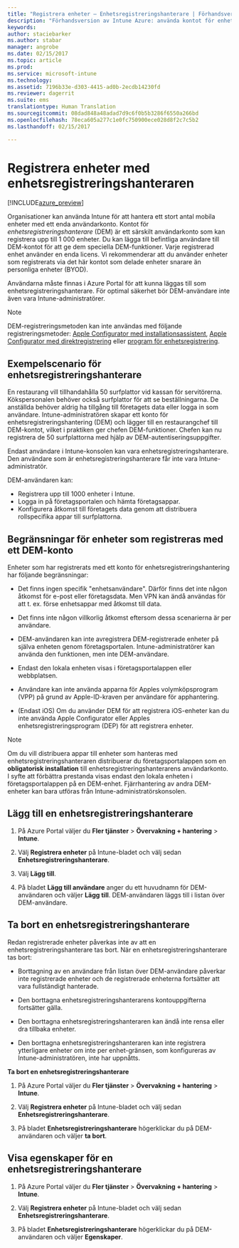 ```yaml
---
title: "Registrera enheter – Enhetsregistreringshanterare | Förhandsversion av Intune Azure | Microsoft Docs"
description: "Förhandsversion av Intune Azure: använda kontot för enhetsregistreringshanterare för att registrera enheter i Intune. "
keywords: 
author: staciebarker
ms.author: stabar
manager: angrobe
ms.date: 02/15/2017
ms.topic: article
ms.prod: 
ms.service: microsoft-intune
ms.technology: 
ms.assetid: 7196b33e-d303-4415-ad0b-2ecdb14230fd
ms.reviewer: dagerrit
ms.suite: ems
translationtype: Human Translation
ms.sourcegitcommit: 08dad848a48adad7d9c6f0b5b3286f6550a266bd
ms.openlocfilehash: 78eca605a277c1e0fc750900ece028d8f2c7c5b2
ms.lasthandoff: 02/15/2017

---
```


# <a name="enroll-devices-using-device-enrollment-manager"></a>Registrera enheter med enhetsregistreringshanteraren

[!INCLUDE[azure_preview](../includes/azure_preview.md)]

Organisationer kan använda Intune för att hantera ett stort antal mobila enheter med ett enda användarkonto. Kontot för *enhetsregistreringshanterare* (DEM) är ett särskilt användarkonto som kan registrera upp till 1 000 enheter. Du kan lägga till befintliga användare till DEM-kontot för att ge dem speciella DEM-funktioner. Varje registrerad enhet använder en enda licens. Vi rekommenderar att du använder enheter som registrerats via det här kontot som delade enheter snarare än personliga enheter (BYOD).  

Användarna måste finnas i Azure Portal för att kunna läggas till som enhetsregistreringshanterare. För optimal säkerhet bör DEM-användare inte även vara Intune-administratörer.

>[!NOTE]
>DEM-registreringsmetoden kan inte användas med följande registreringsmetoder: [Apple Configurator med installationsassistent](enroll-ios-devices-with-apple-configurator-and-setup-assistant.md), [Apple Configurator med direktregistrering](enroll-ios-devices-with-apple-configurator-and-direct-enrollment.md) eller [program för enhetsregistrering](enroll-ios-devices-using-device-enrollment-program.md). 

## <a name="example-of-a-device-enrollment-manager-scenario"></a>Exempelscenario för enhetsregistreringshanterare

En restaurang vill tillhandahålla 50 surfplattor vid kassan för servitörerna. Kökspersonalen behöver också surfplattor för att se beställningarna. De anställda behöver aldrig ha tillgång till företagets data eller logga in som användare. Intune-administratören skapar ett konto för enhetsregistreringshantering (DEM) och lägger till en restaurangchef till DEM-kontot, vilket i praktiken ger chefen DEM-funktioner. Chefen kan nu registrera de 50 surfplattorna med hjälp av DEM-autentiseringsuppgifter.

Endast användare i Intune-konsolen kan vara enhetsregistreringshanterare. Den användare som är enhetsregistreringshanterare får inte vara Intune-administratör.

DEM-användaren kan:

-   Registrera upp till 1000 enheter i Intune.
-   Logga in på företagsportalen och hämta företagsappar.
-   Konfigurera åtkomst till företagets data genom att distribuera rollspecifika appar till surfplattorna.

## <a name="limitations-of-devices-that-are-enrolled-with-a-dem-account"></a>Begränsningar för enheter som registreras med ett DEM-konto

Enheter som har registrerats med ett konto för enhetsregistreringshantering har följande begränsningar:

  - Det finns ingen specifik "enhetsanvändare". Därför finns det inte någon åtkomst för e-post eller företagsdata. Men VPN kan ändå användas för att t. ex. förse enhetsappar med åtkomst till data.

  - Det finns inte någon villkorlig åtkomst eftersom dessa scenarierna är per användare.

  - DEM-användaren kan inte avregistrera DEM-registrerade enheter på själva enheten genom företagsportalen. Intune-administratörer kan använda den funktionen, men inte DEM-användare.

  - Endast den lokala enheten visas i företagsportalappen eller webbplatsen.
 
  - Användare kan inte använda apparna för Apples volymköpsprogram (VPP) på grund av Apple-ID-kraven per användare för apphantering.
 
  - (Endast iOS) Om du använder DEM för att registrera iOS-enheter kan du inte använda Apple Configurator eller Apples enhetsregistreringsprogram (DEP) för att registrera enheter.


> [!NOTE]
> Om du vill distribuera appar till enheter som hanteras med enhetsregistreringshanteraren distribuerar du företagsportalappen som en **obligatorisk installation** till enhetsregistreringshanterarens användarkonto.
> I syfte att förbättra prestanda visas endast den lokala enheten i företagsportalappen på en DEM-enhet. Fjärrhantering av andra DEM-enheter kan bara utföras från Intune-administratörskonsolen.


## <a name="add-a-device-enrollment-manager"></a>Lägg till en enhetsregistreringshanterare

1.  På Azure Portal väljer du **Fler tjänster** > **Övervakning + hantering** > **Intune**.

2.  Välj **Registrera enheter** på Intune-bladet och välj sedan **Enhetsregistreringshanterare**.

3.  Välj **Lägg till**.

4.  På bladet **Lägg till användare** anger du ett huvudnamn för DEM-användaren och väljer **Lägg till**. DEM-användaren läggs till i listan över DEM-användare.

## <a name="remove-a-device-enrollment-manager"></a>Ta bort en enhetsregistreringshanterare

Redan registrerade enheter påverkas inte av att en enhetsregistreringshanterare tas bort. När en enhetsregistreringshanterare tas bort:

-   Borttagning av en användare från listan över DEM-användare påverkar inte registrerade enheter och de registrerade enheterna fortsätter att vara fullständigt hanterade.

-   Den borttagna enhetsregistreringshanterarens kontouppgifterna fortsätter gälla.

-   Den borttagna enhetsregistreringshanteraren kan ändå inte rensa eller dra tillbaka enheter.

-   Den borttagna enhetsregistreringshanteraren kan inte registrera ytterligare enheter om inte per enhet-gränsen, som konfigureras av Intune-administratören, inte har uppnåtts.

**Ta bort en enhetsregistreringshanterare**

1. På Azure Portal väljer du **Fler tjänster** > **Övervakning + hantering** > **Intune**.

2. Välj **Registrera enheter** på Intune-bladet och välj sedan **Enhetsregistreringshanterare**.

3. På bladet **Enhetsregistreringshanterare** högerklickar du på DEM-användaren och väljer **ta bort**.

## <a name="view-the-properties-of-a-device-enrollment-manager"></a>Visa egenskaper för en enhetsregistreringshanterare

1. På Azure Portal väljer du **Fler tjänster** > **Övervakning + hantering** > **Intune**.

2. Välj **Registrera enheter** på Intune-bladet och välj sedan **Enhetsregistreringshanterare**.

3. På bladet **Enhetsregistreringshanterare** högerklickar du på DEM-användaren och väljer **Egenskaper**.

